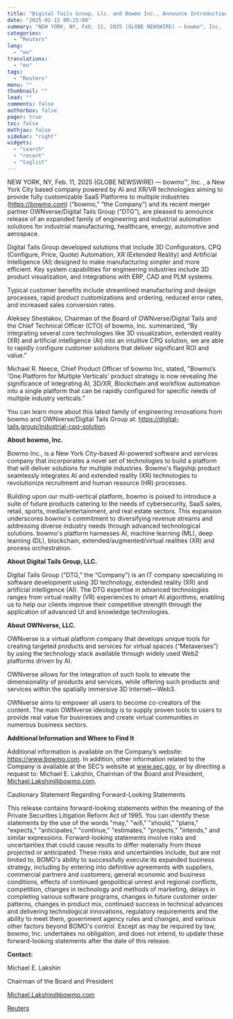 ```yaml
---
title: "Digital Tails Group, Llc. and Bowmo Inc., Announce Introduction of Engineering Solutions and Case Studies"
date: "2025-02-12 00:25:00"
summary: "NEW YORK, NY, Feb. 11, 2025 (GLOBE NEWSWIRE) — bowmo™, Inc. , a New York City based company powered by AI and XR/VR technologies aiming to provide fully customizable SaaS Platforms to multiple industries (https://bowmo.com) (“bowmo,” “the Company”) and its recent merger partner OWNverse/Digital Tails Group (“DTG”), are pleased to..."
categories:
  - "Reuters"
lang:
  - "en"
translations:
  - "en"
tags:
  - "Reuters"
menu: ""
thumbnail: ""
lead: ""
comments: false
authorbox: false
pager: true
toc: false
mathjax: false
sidebar: "right"
widgets:
  - "search"
  - "recent"
  - "taglist"
---
```


NEW YORK, NY, Feb. 11, 2025 (GLOBE NEWSWIRE) — bowmo™, Inc. , a New York City based company powered by AI and XR/VR technologies aiming to provide fully customizable SaaS Platforms to multiple industries (https://bowmo.com) (“bowmo,” “the Company”) and its recent merger partner OWNverse/Digital Tails Group (“DTG”), are pleased to announce release of an expanded family of engineering and industrial automation solutions for industrial manufacturing, healthcare, energy, automotive and aerospace.

Digital Tails Group developed solutions that include 3D Configurators, CPQ (Configure, Price, Quote) Automation, XR (Extended Reality) and Artificial Intelligence (AI) designed to make manufacturing simpler and more efficient. Key system capabilities for engineering industries include 3D product visualization, and integrations with ERP, CAD and PLM systems.

Typical customer benefits include streamlined manufacturing and design processes, rapid product customizations and ordering, reduced error rates, and increased sales conversion rates.

Aleksey Shestakov, Chairman of the Board of OWNverse/Digital Tails and the Chief Technical Officer (CTO) of bowmo, Inc. summarized, “By integrating several core technologies like 3D visualization, extended reality (XR) and artificial intelligence (AI) into an intuitive CPQ solution, we are able to rapidly configure customer solutions that deliver significant ROI and value.”

Michael R. Neece, Chief Product Officer of bowmo Inc, stated, "Bowmo’s 'One Platform for Multiple Verticals' product strategy is now revealing the significance of integrating AI, 3D/XR, Blockchain and workflow automation into a single platform that can be rapidly configured for specific needs of multiple industry verticals.”

You can learn more about this latest family of engineering innovations from bowmo and OWNverse/Digital Tails Group at: https://digital-tails.group/industrial-cpq-solution.

**About bowmo, Inc.**

Bowmo Inc., is a New York City–based AI-powered software and services company that incorporates a novel set of technologies to build a platform that will deliver solutions for multiple industries. Bowmo's flagship product seamlessly integrates AI and extended reality (XR) technologies to revolutionize recruitment and human resource (HR) processes.

Building upon our multi-vertical platform, bowmo is poised to introduce a suite of future products catering to the needs of cybersecurity, SaaS sales, retail, sports, media/entertainment, and real estate sectors. This expansion underscores bowmo's commitment to diversifying revenue streams and addressing diverse industry needs through advanced technological solutions. bowmo's platform harnesses AI, machine learning (ML), deep learning (DL), blockchain, extended/augmented/virtual realities (XR) and process orchestration.

**About Digital Tails Group, LLC.**

Digital Tails Group (“DTG,” the “Company”) is an IT company specializing in software development using 3D technology, extended reality (XR) and artificial intelligence (AI). The DTG expertise in advanced technologies ranges from virtual reality (VR) experiences to smart AI algorithms, enabling us to help our clients improve their competitive strength through the application of advanced UI and knowledge technologies.

**About OWNverse, LLC.**

OWNverse is a virtual platform company that develops unique tools for creating targeted products and services for virtual spaces (“Metaverses”) by using the technology stack available through widely used Web2 platforms driven by AI.

OWNverse allows for the integration of such tools to elevate the dimensionality of products and services, while offering such products and services within the spatially immersive 3D Internet—Web3.

OWNverse aims to empower all users to become co-creators of the content. The main OWNverse ideology is to supply proven tools to users to provide real value for businesses and create virtual communities in numerous business sectors.

**Additional Information and Where to Find It**

Additional information is available on the Company’s website: https://www.bowmo.com. In addition, other information related to the Company is available at the SEC’s website at www.sec.gov, or by directing a request to: Michael E. Lakshin, Chairman of the Board and President, Michael.Lakshin@bowmo.com.

Cautionary Statement Regarding Forward-Looking Statements

This release contains forward-looking statements within the meaning of the Private Securities Litigation Reform Act of 1995. You can identify these statements by the use of the words "may," "will," "should," "plans," "expects," "anticipates," "continue," "estimates," "projects," "intends," and similar expressions. Forward-looking statements involve risks and uncertainties that could cause results to differ materially from those projected or anticipated. These risks and uncertainties include, but are not limited to, BOMO's ability to successfully execute its expanded business strategy, including by entering into definitive agreements with suppliers, commercial partners and customers; general economic and business conditions, effects of continued geopolitical unrest and regional conflicts, competition, changes in technology and methods of marketing, delays in completing various software programs, changes in future customer order patterns, changes in product mix, continued success in technical advances and delivering technological innovations, regulatory requirements and the ability to meet them, government agency rules and changes, and various other factors beyond BOMO's control. Except as may be required by law, bowmo, Inc. undertakes no obligation, and does not intend, to update these forward-looking statements after the date of this release.

**Contact:**

Michael E. Lakshin

Chairman of the Board and President

Michael.Lakshin@bowmo.com

[Reuters](https://www.tradingview.com/news/reuters.com,2025-02-11:newsml_GNE9hFklj:0-digital-tails-group-llc-and-bowmo-inc-announce-introduction-of-engineering-solutions-and-case-studies/)
